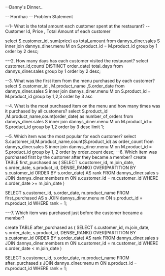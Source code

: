 
--Danny's Dinner..

-- Hordhac
-- Problem Statement 

--1- What is the total amount each customer spent at the restaurant?
-- Customer Id, Price , Total Amount of each customer 

select S.customer_id, sum(price) as total_amount  from 
dannys_diner.sales S inner join dannys_diner.menu M on 
S.product_id = M.product_id 
group by 1
order by 2 desc;

---2. How many days has each customer visited the restaurant?
select customer_id,count( DISTINCT order_date) total_days 
from dannys_diner.sales 
group by 1
order by 2 desc;

--3. What was the first item from the menu purchased by each customer?
select S.customer_id , M.product_name ,S.order_date
from dannys_diner.sales S inner join dannys_diner.menu M 
on S.product_id = M.product_id
group by 1,2,3
order by 3 asc

--4. What is the most purchased item on the menu and how many times was it purchased by all customers?
select S.product_id ,M.product_name,count(order_date) as number_of_orders
from dannys_diner.sales S inner join dannys_diner.menu M
on M.product_id = S.product_id
group by 1,2
order by 3 desc
limit 1;

--5. Which item was the most popular for each customer?
select S.customer_id,M.product_name,count(S.product_id) as order_count from 
dannys_diner.sales S
inner join dannys_diner.menu M on M.product_id = S.product_id
group by 1, 2
order by order_count desc;
--6. Which item was purchased first by the customer after they became a member?
create TABLE first_purchased as (
 SELECT s.customer_id, m.join_date, s.order_date, s.product_id,
      DENSE_RANK() OVER(PARTITION BY s.customer_id
      ORDER BY s.order_date) AS rank
   FROM dannys_diner.sales  s
   JOIN dannys_diner.members  m
      ON s.customer_id = m.customer_id
   WHERE s.order_date >= m.join_date )
   
   
SELECT s.customer_id, s.order_date, m.product_name 
FROM first_purchased AS s
JOIN dannys_diner.menu  m
   ON s.product_id = m.product_id
WHERE rank = 1;


---7. Which item was purchased just before the customer became a member?



create TABLE after_purchased as (
 SELECT s.customer_id, m.join_date, s.order_date, s.product_id,
      DENSE_RANK() OVER(PARTITION BY s.customer_id
      ORDER BY s.order_date) AS rank
   FROM dannys_diner.sales  s
   JOIN dannys_diner.members  m
      ON s.customer_id = m.customer_id
   WHERE s.order_date < m.join_date )


SELECT s.customer_id, s.order_date, m.product_name 
FROM after_purchased s 
JOIN dannys_diner.menu m
   ON s.product_id = m.product_id
WHERE rank = 1;






